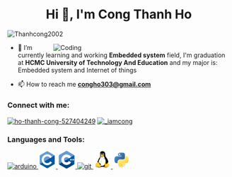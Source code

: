 <h1 align="center">Hi 👋, I'm Cong Thanh Ho</h1>

<p align="left"> <img src="https://komarev.com/ghpvc/?username=Thanhcong2002&label=Profile%20views&color=0e75b6&style=flat" alt="Thanhcong2002" /> </p>
<img align="right" alt="Coding" width = "400" src="https://cdn.dribbble.com/users/1059583/screenshots/4171367/coding-freak.gif">

- 🌱 I’m currently learning and working **Embedded system** field, I'm graduation at **HCMC University of Technology And Education** and my major is: Embedded system and Internet of things

- 📫 How to reach me **congho303@gmail.com**

<h3 align="left">Connect with me:</h3>
<p align="left">
<a href="https://linkedin.com/in/ho-thanh-cong-527404249" target="blank"><img align="center" src="https://raw.githubusercontent.com/rahuldkjain/github-profile-readme-generator/master/src/images/icons/Social/linked-in-alt.svg" alt="ho-thanh-cong-527404249" height="30" width="40" /></a>
<a href="https://instagram.com/_iamcong" target="blank"><img align="center" src="https://raw.githubusercontent.com/rahuldkjain/github-profile-readme-generator/master/src/images/icons/Social/instagram.svg" alt="_iamcong" height="30" width="40" /></a>
</p>

<h3 align="left">Languages and Tools:</h3>
<p align="left"> <a href="https://www.arduino.cc/" target="_blank" rel="noreferrer"> <img src="https://cdn.worldvectorlogo.com/logos/arduino-1.svg" alt="arduino" width="40" height="40"/> </a> <a href="https://www.cprogramming.com/" target="_blank" rel="noreferrer"> <img src="https://raw.githubusercontent.com/devicons/devicon/master/icons/c/c-original.svg" alt="c" width="40" height="40"/> </a> <a href="https://www.w3schools.com/cpp/" target="_blank" rel="noreferrer"> <img src="https://raw.githubusercontent.com/devicons/devicon/master/icons/cplusplus/cplusplus-original.svg" alt="cplusplus" width="40" height="40"/> </a> <a href="https://git-scm.com/" target="_blank" rel="noreferrer"> <img src="https://www.vectorlogo.zone/logos/git-scm/git-scm-icon.svg" alt="git" width="40" height="40"/> </a> <a href="https://www.linux.org/" target="_blank" rel="noreferrer"> <img src="https://raw.githubusercontent.com/devicons/devicon/master/icons/linux/linux-original.svg" alt="linux" width="40" height="40"/> </a> <a href="https://www.python.org" target="_blank" rel="noreferrer"> <img src="https://raw.githubusercontent.com/devicons/devicon/master/icons/python/python-original.svg" alt="python" width="40" height="40"/> </a> </p>
